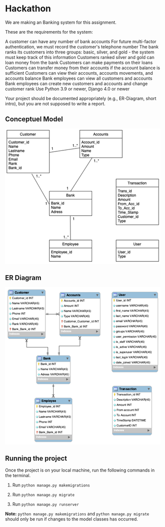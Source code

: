 # Hackathon

We are making an Banking system for this assignment.

These are the requirements for the system:

A customer can have any number of bank accounts
For future multi-factor authentication, we must record the customer's telephone number
The bank ranks its customers into three groups: basic, silver, and gold - the system must keep track of this information
Customers ranked silver and gold can loan money from the bank
Customers can make payments on their loans
Customers can transfer money from their accounts if the account balance is sufficient
Customers can view their accounts, accounts movements, and accounts balance
Bank employees can view all customers and accounts
Bank employees can create new customers and accounts and change customer rank
Use Python 3.9 or newer, Django 4.0 or newer

Your project should be documented appropriately (e.g., ER-Diagram, short intro), but you are not supposed to write a report.

## Conceptuel Model 
![Conceptuel Model](Banking_conceptional.png)

## ER Diagram
![ER Diagram](Banking_Hack_ER.png)

## Running the project
Once the project is on your local machine, run the following commands in the terminal.
1. Run `python manage.py makemigrations`
 
2. Run `python manage.py migrate`

3. Run `python manage.py runserver`

**Note:** `python manage.py makemigrations` and `python manage.py migrate` should only be run if changes to the model classes has occurred.

